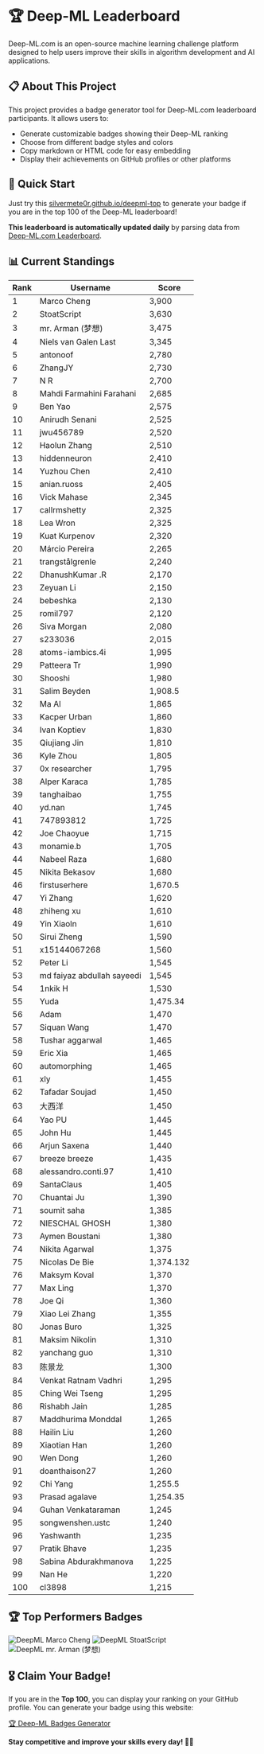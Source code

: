 # 🏆 Deep-ML Leaderboard

Deep-ML.com is an open-source machine learning challenge platform designed to help users improve their skills in algorithm development and AI applications.  

## 📋 About This Project

This project provides a badge generator tool for Deep-ML.com leaderboard participants. It allows users to:
- Generate customizable badges showing their Deep-ML ranking
- Choose from different badge styles and colors
- Copy markdown or HTML code for easy embedding
- Display their achievements on GitHub profiles or other platforms

## 🚀 Quick Start

Just try this [silvermete0r.github.io/deepml-top](silvermete0r.github.io/deepml-top) to generate your badge if you are in the top 100 of the Deep-ML leaderboard!

**This leaderboard is automatically updated daily** by parsing data from [Deep-ML.com Leaderboard](https://www.deep-ml.com/leaderboard).  

## 📊 Current Standings  

<!-- LEADERBOARD_START -->
| Rank | Username | Score |
|------|---------|-------|
| 1 | Marco Cheng | 3,900 |
| 2 | StoatScript | 3,630 |
| 3 | mr. Arman (梦想) | 3,475 |
| 4 | Niels van Galen Last | 3,345 |
| 5 | antonoof | 2,780 |
| 6 | ZhangJY | 2,730 |
| 7 | N R | 2,700 |
| 8 | Mahdi Farmahini Farahani | 2,685 |
| 9 | Ben Yao | 2,575 |
| 10 | Anirudh Senani | 2,525 |
| 11 | jwu456789 | 2,520 |
| 12 | Haolun Zhang | 2,510 |
| 13 | hiddenneuron | 2,410 |
| 14 | Yuzhou Chen | 2,410 |
| 15 | anian.ruoss | 2,405 |
| 16 | Vick Mahase | 2,345 |
| 17 | callrmshetty | 2,325 |
| 18 | Lea Wron | 2,325 |
| 19 | Kuat Kurpenov | 2,320 |
| 20 | Márcio Pereira | 2,265 |
| 21 | trangstålgrenle | 2,240 |
| 22 | DhanushKumar .R | 2,170 |
| 23 | Zeyuan Li | 2,150 |
| 24 | bebeshka | 2,130 |
| 25 | romil797 | 2,120 |
| 26 | Siva Morgan | 2,080 |
| 27 | s233036 | 2,015 |
| 28 | atoms-iambics.4i | 1,995 |
| 29 | Patteera Tr | 1,990 |
| 30 | Shooshi | 1,980 |
| 31 | Salim Beyden | 1,908.5 |
| 32 | Ma Al | 1,865 |
| 33 | Kacper Urban | 1,860 |
| 34 | Ivan Koptiev | 1,830 |
| 35 | Qiujiang Jin | 1,810 |
| 36 | Kyle Zhou | 1,805 |
| 37 | 0x researcher | 1,795 |
| 38 | Alper Karaca | 1,785 |
| 39 | tanghaibao | 1,755 |
| 40 | yd.nan | 1,745 |
| 41 | 747893812 | 1,725 |
| 42 | Joe Chaoyue | 1,715 |
| 43 | monamie.b | 1,705 |
| 44 | Nabeel Raza | 1,680 |
| 45 | Nikita Bekasov | 1,680 |
| 46 | firstuserhere | 1,670.5 |
| 47 | Yi Zhang | 1,620 |
| 48 | zhiheng xu | 1,610 |
| 49 | Yin Xiaoln | 1,610 |
| 50 | Sirui Zheng | 1,590 |
| 51 | x15144067268 | 1,560 |
| 52 | Peter Li | 1,545 |
| 53 | md faiyaz abdullah sayeedi | 1,545 |
| 54 | 1nkik H | 1,530 |
| 55 | Yuda | 1,475.34 |
| 56 | Adam | 1,470 |
| 57 | Siquan Wang | 1,470 |
| 58 | Tushar aggarwal | 1,465 |
| 59 | Eric Xia | 1,465 |
| 60 | automorphing | 1,465 |
| 61 | xly | 1,455 |
| 62 | Tafadar Soujad | 1,450 |
| 63 | 大西洋 | 1,450 |
| 64 | Yao PU | 1,445 |
| 65 | John Hu | 1,445 |
| 66 | Arjun Saxena | 1,440 |
| 67 | breeze breeze | 1,435 |
| 68 | alessandro.conti.97 | 1,410 |
| 69 | SantaClaus | 1,405 |
| 70 | Chuantai Ju | 1,390 |
| 71 | soumit saha | 1,385 |
| 72 | NIESCHAL GHOSH | 1,380 |
| 73 | Aymen Boustani | 1,380 |
| 74 | Nikita Agarwal | 1,375 |
| 75 | Nicolas De Bie | 1,374.132 |
| 76 | Maksym Koval | 1,370 |
| 77 | Max Ling | 1,370 |
| 78 | Joe Qi | 1,360 |
| 79 | Xiao Lei Zhang | 1,355 |
| 80 | Jonas Buro | 1,325 |
| 81 | Maksim Nikolin | 1,310 |
| 82 | yanchang guo | 1,310 |
| 83 | 陈景龙 | 1,300 |
| 84 | Venkat Ratnam Vadhri | 1,295 |
| 85 | Ching Wei Tseng | 1,295 |
| 86 | Rishabh Jain | 1,285 |
| 87 | Maddhurima Monddal | 1,265 |
| 88 | Hailin Liu | 1,260 |
| 89 | Xiaotian Han | 1,260 |
| 90 | Wen Dong | 1,260 |
| 91 | doanthaison27 | 1,260 |
| 92 | Chi Yang | 1,255.5 |
| 93 | Prasad agalave | 1,254.35 |
| 94 | Guhan Venkataraman | 1,245 |
| 95 | songwenshen.ustc | 1,240 |
| 96 | Yashwanth | 1,235 |
| 97 | Pratik Bhave | 1,235 |
| 98 | Sabina Abdurakhmanova | 1,225 |
| 99 | Nan He | 1,220 |
| 100 | cl3898 | 1,215 |
<!-- LEADERBOARD_END -->

## 🏆 Top Performers Badges

<!-- BADGES_START -->
![DeepML Marco Cheng](https://img.shields.io/badge/dynamic/json?url=https%3A%2F%2Fraw.githubusercontent.com%2Fsilvermete0r%2Fdeepml-top%2Fmain%2Fbadges.json&query=%24.4091c1a21900bd2c7d3f4e343acddda1.label&prefix=Rank%20&style=for-the-badge&label=%F0%9F%9A%80%20DeepML&color=blue&link=https%3A%2F%2Fwww.deep-ml.com%2Fleaderboard)
![DeepML StoatScript](https://img.shields.io/badge/dynamic/json?url=https%3A%2F%2Fraw.githubusercontent.com%2Fsilvermete0r%2Fdeepml-top%2Fmain%2Fbadges.json&query=%24.2561d6c634fa6c4eb794454446029d95.label&prefix=Rank%20&style=for-the-badge&label=%F0%9F%9A%80%20DeepML&color=blue&link=https%3A%2F%2Fwww.deep-ml.com%2Fleaderboard)
![DeepML mr. Arman (梦想)](https://img.shields.io/badge/dynamic/json?url=https%3A%2F%2Fraw.githubusercontent.com%2Fsilvermete0r%2Fdeepml-top%2Fmain%2Fbadges.json&query=%24.1247b1b5b9cd95e98d7ff7438207406f.label&prefix=Rank%20&style=for-the-badge&label=%F0%9F%9A%80%20DeepML&color=blue&link=https%3A%2F%2Fwww.deep-ml.com%2Fleaderboard)
<!-- BADGES_END -->

## 🎖 Claim Your Badge!  

If you are in the **Top 100**, you can display your ranking on your GitHub profile. You can generate your badge using this website:

[🏆 Deep-ML Badges Generator](https://silvermete0r.github.io/deepml-top/)

**Stay competitive and improve your skills every day! 🚀🔥**